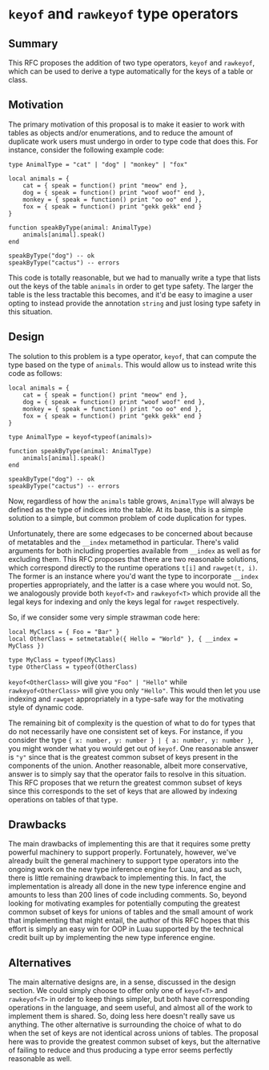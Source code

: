 # `keyof` and `rawkeyof` type operators

## Summary

This RFC proposes the addition of two type operators, `keyof` and `rawkeyof`,
which can be used to derive a type automatically for the keys of a table or
class.

## Motivation

The primary motivation of this proposal is to make it easier to work with tables
as objects and/or enumerations, and to reduce the amount of duplicate work users
must undergo in order to type code that does this. For instance, consider the
following example code:

```luau
type AnimalType = "cat" | "dog" | "monkey" | "fox"

local animals = {
    cat = { speak = function() print "meow" end },
    dog = { speak = function() print "woof woof" end },
    monkey = { speak = function() print "oo oo" end },
    fox = { speak = function() print "gekk gekk" end }
}

function speakByType(animal: AnimalType)
    animals[animal].speak()
end

speakByType("dog") -- ok
speakByType("cactus") -- errors
```

This code is totally reasonable, but we had to manually write a type that lists
out the keys of the table `animals` in order to get type safety. The larger the
table is the less tractable this becomes, and it'd be easy to imagine a user
opting to instead provide the annotation `string` and just losing type safety in
this situation.

## Design

The solution to this problem is a type operator, `keyof`, that can compute the
type based on the type of `animals`. This would allow us to instead write this
code as follows:

```luau
local animals = {
    cat = { speak = function() print "meow" end },
    dog = { speak = function() print "woof woof" end },
    monkey = { speak = function() print "oo oo" end },
    fox = { speak = function() print "gekk gekk" end }
}

type AnimalType = keyof<typeof(animals)>

function speakByType(animal: AnimalType)
    animals[animal].speak()
end

speakByType("dog") -- ok
speakByType("cactus") -- errors
```

Now, regardless of how the `animals` table grows, `AnimalType` will always be
defined as the type of indices into the table. At its base, this is a simple
solution to a simple, but common problem of code duplication for types.

Unfortunately, there are some edgecases to be concerned about because of
metatables and the `__index` metamethod in particular. There's valid arguments
for both including properties available from `__index` as well as for excluding
them. This RFC proposes that there are two reasonable solutions, which
correspond directly to the runtime operations `t[i]` and `rawget(t, i)`. The
former is an instance where you'd want the type to incorporate `__index`
properties appropriately, and the latter is a case where you would not. So, we
analogously provide both `keyof<T>` and `rawkeyof<T>` which provide all the
legal keys for indexing and only the keys legal for `rawget` respectively.

So, if we consider some very simple strawman code here:

```luau
local MyClass = { Foo = "Bar" }
local OtherClass = setmetatable({ Hello = "World" }, { __index = MyClass })

type MyClass = typeof(MyClass)
type OtherClass = typeof(OtherClass)
```

`keyof<OtherClass>` will give you `"Foo" | "Hello"` while `rawkeyof<OtherClass>`
will give you only `"Hello"`. This would then let you use indexing and `rawget`
appropriately in a type-safe way for the motivating style of dynamic code.

The remaining bit of complexity is the question of what to do for types that do
not necessarily have one consistent set of keys. For instance, if you consider
the type `{ x: number, y: number } | { a: number, y: number }`, you might wonder
what you would get out of `keyof`. One reasonable answer is `"y"` since that is
the greatest common subset of keys present in the components of the union.
Another reasonable, albeit more conservative, answer is to simply say that the
operator fails to resolve in this situation. This RFC proposes that we return
the greatest common subset of keys since this corresponds to the set of keys
that are allowed by indexing operations on tables of that type.

## Drawbacks

The main drawbacks of implementing this are that it requires some pretty
powerful machinery to support properly. Fortunately, however, we've already
built the general machinery to support type operators into the ongoing work on
the new type inference engine for Luau, and as such, there is little remaining
drawback to implementing this. In fact, the implementation is already all done
in the new type inference engine and amounts to less than 200 lines of code
including comments. So, beyond looking for motivating examples for potentially
computing the greatest common subset of keys for unions of tables and the small
amount of work that implementing that might entail, the author of this RFC hopes
that this effort is simply an easy win for OOP in Luau supported by the
technical credit built up by implementing the new type inference engine.

## Alternatives

The main alternative designs are, in a sense, discussed in the design section.
We could simply choose to offer only one of `keyof<T>` and `rawkeyof<T>` in
order to keep things simpler, but both have corresponding operations in the
language, and seem useful, and almost all of the work to implement them is
shared. So, doing less here doesn't really save us anything. The other
alternative is surrounding the choice of what to do when the set of keys are not
identical across unions of tables. The proposal here was to provide the greatest
common subset of keys, but the alternative of failing to reduce and thus
producing a type error seems perfectly reasonable as well.
